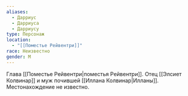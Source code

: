 ```yaml
---
aliases:
  - Дарриус
  - Дарриуса
  - Дарриусу
type: Персонаж
location:
  - "[[Поместье Рейвентри]]"
race: Неизвестно
gender: М
---
```

Глава [[Поместье Рейвентри|поместья Рейвентри]]. Отец [[Элсиет Колвинар]] и муж почившей [[Иллана Колвинар|Илланы]]. Местонахождение не известно.